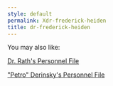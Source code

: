 ```yaml
---
style: default
permalink: Xdr-frederick-heiden
title: dr-frederick-heiden
---
```

You may also like:

[Dr. Rath's Personnel File](http://scp-wiki.net/dr-rath-s-personnel-file)

["Petro" Derinsky's Personnel File](http://scp-wiki.net/petro-derinsky-s-personnel-file)

